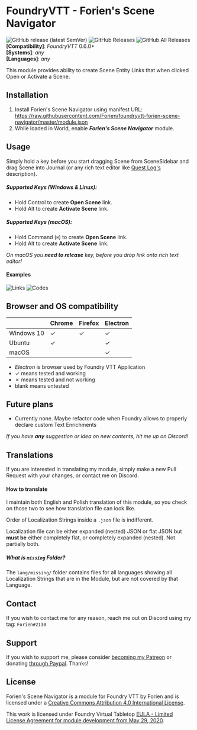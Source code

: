 # FoundryVTT - Forien's Scene Navigator
![GitHub release (latest SemVer)](https://img.shields.io/github/v/release/forien/foundryvtt-forien-scene-navigator?style=for-the-badge) 
![GitHub Releases](https://img.shields.io/github/downloads/Forien/foundryvtt-forien-scene-navigator/latest/total?style=for-the-badge) 
![GitHub All Releases](https://img.shields.io/github/downloads/Forien/foundryvtt-forien-scene-navigator/total?style=for-the-badge&label=Downloads+total)  
**[Compatibility]**: *FoundryVTT* 0.6.0+  
**[Systems]**: *any*  
**[Languages]**: *any*  

This module provides ability to create Scene Entity Links that when clicked Open or Activate a Scene.

## Installation

1. Install Forien's Scene Navigator using manifest URL: https://raw.githubusercontent.com/Forien/foundryvtt-forien-scene-navigator/master/module.json
2. While loaded in World, enable **_Forien's Scene Navigator_** module.

## Usage
Simply hold a key before you start dragging Scene from SceneSidebar and drag Scene into Journal (or any rich text editor like [Quest Log's](https://github.com/Forien/foundryvtt-forien-quest-log) description).
  
##### Supported Keys (Windows & Linux):
* Hold Control to create **Open Scene** link.
* Hold Alt to create **Activate Scene** link.

##### Supported Keys (macOS):
* Hold Command (`⌘`) to create **Open Scene** link. 
* Hold Alt to create **Activate Scene** link.

_On macOS you **need to release** key, before you drop link onto rich text editor!_  

#### Examples

![Links](https://i.gyazo.com/f09907d82946dd0afd209063a4f06221.png) ![Codes](https://i.gyazo.com/d25a8bc23bad1c42433585cdca176beb.png)

## Browser and OS compatibility

|            	| Chrome 	| Firefox 	| Electron 	|
|------------	|--------	|---------	|----------	|
| Windows 10 	| ✓      	| ✓       	| ✓        	|
| Ubuntu     	| ✓      	|        	| ✓        	|
| macOS      	|       	|         	| ✓        	|
* _Electron_ is browser used by Foundry VTT Application
* ✓ means tested and working
* ✗ means tested and not working
* blank means untested

## Future plans

* Currently none. Maybe refactor code when Foundry allows to properly declare custom Text Enrichments

*If you have **any** suggestion or idea on new contents, hit me up on Discord!*

## Translations

If you are interested in translating my module, simply make a new Pull Request with your changes, or contact me on Discord.

#### How to translate

I maintain both English and Polish translation of this module, so you check on those two to see how translation file can look like. 

Order of Localization Strings inside a `.json` file is indifferent. 

Localization file can be either expanded (nested) JSON or flat JSON but **must be** either completely flat, or completely expanded (nested). Not partially both. 

##### What is `missing` Folder?

The `lang/missing/` folder contains files for all languages showing all Localization Strings that are in the Module, but are not covered by that Language.  

## Contact

If you wish to contact me for any reason, reach me out on Discord using my tag: `Forien#2130`

## Support

If you wish to support me, please consider [becoming my Patreon](https://www.patreon.com/forien) or donating [through Paypal](https://www.paypal.com/cgi-bin/webscr?cmd=_s-xclick&hosted_button_id=6P2RRX7HVEMV2&source=url). Thanks!

## License

Forien's Scene Navigator is a module for Foundry VTT by Forien and is licensed under a [Creative Commons Attribution 4.0 International License](http://creativecommons.org/licenses/by/4.0/).

This work is licensed under Foundry Virtual Tabletop [EULA - Limited License Agreement for module development from May 29, 2020](https://foundryvtt.com/article/license/).
